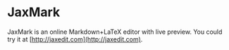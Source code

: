 JaxMark
=======

JaxMark is an online Markdown+LaTeX editor with live preview. You could try it at [http://jaxedit.com](http://jaxedit.com).
